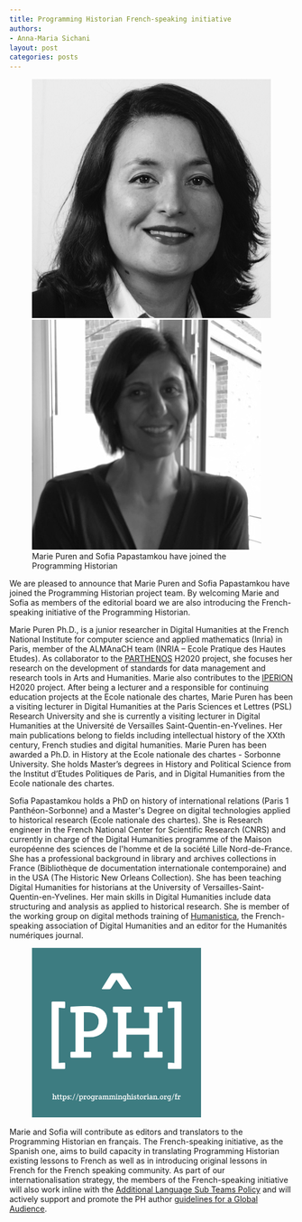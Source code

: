 ```yaml
---
title: Programming Historian French-speaking initiative
authors:
- Anna-Maria Sichani
layout: post
categories: posts
---
```


<figure><img src="/avatars/marie-puren.png" alt=""/>
<img src="/avatars/sofia-papastamkou.png" alt=""/><figcaption>
Marie Puren and Sofia Papastamkou have joined the Programming Historian</figcaption></figure>

We are pleased to announce that Marie Puren and Sofia Papastamkou have joined the Programming Historian project team. By welcoming Marie and Sofia as members of the editorial board we are also introducing the French-speaking initiative of the Programming Historian.

Marie Puren Ph.D., is a junior researcher in Digital Humanities at the French National Institute for computer science and applied mathematics (Inria) in Paris, member of the ALMAnaCH team (INRIA – Ecole Pratique des Hautes Etudes). As collaborator to the [PARTHENOS](http://www.parthenos-project.eu/) H2020 project, she focuses her research on the development of standards for data management and research tools in Arts and Humanities. Marie also contributes to the [IPERION](http://www.iperionch.eu/) H2020 project.
After being a lecturer and a responsible for continuing education projects at the Ecole nationale des chartes, Marie Puren has been a visiting lecturer in Digital Humanities at the Paris Sciences et Lettres (PSL) Research University and she is currently a visiting lecturer in Digital Humanities at the Université de Versailles Saint-Quentin-en-Yvelines. Her main publications belong to fields including intellectual history of the XXth century, French studies and digital humanities. Marie Puren has been awarded a Ph.D. in History at the Ecole nationale des chartes - Sorbonne University. She holds Master’s degrees in History and Political Science from the Institut d’Etudes Politiques de Paris, and in Digital Humanities from the Ecole nationale des chartes.


Sofia Papastamkou holds a PhD on history of international relations (Paris 1 Panthéon-Sorbonne) and a Master's Degree on digital technologies applied to historical research (Ecole nationale des chartes). She is Research engineer in the French National Center for Scientific Research (CNRS) and currently in charge of the Digital Humanities programme of the Maison européenne des sciences de l'homme et de la société Lille Nord-de-France. She has a professional background in library and archives collections in France (Bibliothèque de documentation internationale contemporaine) and in the USA (The Historic New Orleans Collection). She has been teaching Digital Humanities for historians at the University of Versailles-Saint-Quentin-en-Yvelines.
Her main skills in Digital Humanities include data structuring and analysis as applied to historical research. She is member of the working group on digital methods training of [Humanistica](http://www.humanisti.ca/), the French-speaking association of Digital Humanities and an editor for the Humanités numériques journal.

<figure><img src="/images/logos/ph-fr-url.svg" alt="" width="300px"/></figure>

Marie and Sofia will contribute as editors and translators to the Programming Historian en français. The French-speaking initiative, as the Spanish one, aims to build capacity in translating Programming Historian existing lessons to French as well as in introducing original lessons in French for the French speaking community. As part of our internationalisation strategy, the members of the French-speaking initiative will also work inline with the [Additional Language Sub Teams Policy](https://github.com/programminghistorian/jekyll/wiki/Additional-Language-Sub-Teams-Policy) and will actively support and promote the PH author [guidelines for a Global Audience](https://programminghistorian.org/en/author-guidelines).
